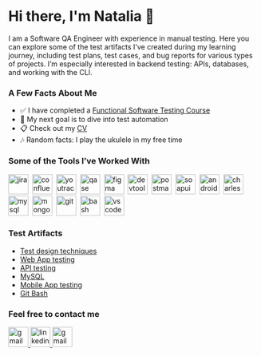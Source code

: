 # Hi there, I'm Natalia 👋

I am a Software QA Engineer with experience in manual testing. Here you can explore some of the test artifacts I've created during my learning journey, including test plans, test cases, and bug reports for various types of projects. I’m especially interested in backend testing: APIs, databases, and working with the CLI.


### A Few Facts About Me

- ✅ I have completed a [Functional Software Testing Course](https://rusau.net/qa-from-scratch)
- 🎯 My next goal is to dive into test automation
- 📋 Check out my [CV](https://drive.google.com/file/d/1ivF9Ae0gFyZfHU1gGRBGt6P7p6bNCTar/view?usp=sharing) 
- 🎶 Random facts: I play the ukulele in my free time  



### Some of the Tools I’ve Worked With

<div>
  <img src="https://cdn.jsdelivr.net/gh/devicons/devicon/icons/jira/jira-original.svg" title="jira" alt="jira" width="40" height="40"/>&nbsp
  <img src="https://www.svgrepo.com/show/353597/confluence.svg" title="confluence" alt="confluence" width="40" height="40"/>&nbsp
  <img src="https://upload.wikimedia.org/wikipedia/commons/thumb/8/8d/YouTrack_Icon.svg/1024px-YouTrack_Icon.svg.png?20200803082248" title="youtrack" alt="youtrack" width="40" height="40"/>&nbsp
<!--  <img src="https://codahosted.io/packs/21236/unversioned/assets/LOGO/ba1091c59bab89cd2fd0f289622731fe16113d7b00905abe64759c313a4b73b76c1b0426076ed76cb74752234c734131df46992d5b8b48fc13e264240e4f7119f736cfeb64df36ded54b5cbf6198b9cadedf18dd0cac5c7dbcd16e6336c29363cd1292ba" title="testrail" alt="tetstrail" width="40" height="40"/>&nbsp -->
  <img src="https://luna1.co/eb0187.png" title="qase" alt="qase" width="40" height="40"/>&nbsp
  <img src="https://cdn.jsdelivr.net/gh/devicons/devicon/icons/figma/figma-original.svg" title="figma" alt="figma" width="40" height="40"/>&nbsp
  <img src="https://d33wubrfki0l68.cloudfront.net/38b5c953a4667366685d55db55d057c86db1fc54/a0fdc/static/acae6b24d940347661ca901ea07f47c1/chrome-dev-logo-icon.png" title="devtools" alt="devtools" width="40" height="40"/>&nbsp
  <img src="https://www.vectorlogo.zone/logos/getpostman/getpostman-icon.svg" title="postman" alt="postman" width="40" height="40"/>&nbsp
  <img src="https://static0.smartbear.co/smartbearbrand/media/images/home/soapui-icon.svg" title="soapui" alt="soapui" width="40" height="40"/>&nbsp
  <img src="https://cdn.jsdelivr.net/gh/devicons/devicon/icons/androidstudio/androidstudio-original.svg" title="android-studio" alt="android-studio" width="40" height="40"/>&nbsp
  <img src="https://cdn.icon-icons.com/icons2/3053/PNG/512/charles_proxy_macos_bigsur_icon_190302.png" title="charles-proxy" alt="charles-proxy" width="40" height="40"/>&nbsp
  <img src="https://cdn.jsdelivr.net/gh/devicons/devicon/icons/mysql/mysql-original.svg" title="mysql" alt="mysql" width="40" height="40"/>&nbsp
  <img src="https://cdn.jsdelivr.net/gh/devicons/devicon/icons/mongodb/mongodb-original.svg" title="mongodb" alt="mongodb" width="40" height="40"/>&nbsp
  <img src="https://cdn.jsdelivr.net/gh/devicons/devicon/icons/git/git-original.svg" title="git" alt="git" width="40" height="40"/>&nbsp
  <img src="https://upload.wikimedia.org/wikipedia/commons/thumb/4/4b/Bash_Logo_Colored.svg/1024px-Bash_Logo_Colored.svg.png?20180723054350" title="bash" alt="bash" width="40" height="40"/>&nbsp
  <img src="https://cdn.jsdelivr.net/gh/devicons/devicon/icons/vscode/vscode-original.svg" title="vscode" alt="vscode" width="40" height="40"/>&nbsp
  </div>


### Test Artifacts
- [Test design techniques](https://github.com/natlaxmat/design.git)
- [Web App testing](https://github.com/natlaxmat/web)
- [API testing](https://github.com/natlaxmat/api.git) 
- [MySQL](https://github.com/natlaxmat/database.git)
- [Mobile App testing](https://github.com/natlaxmat/mobile.git)
- [Git Bash](https://github.com/natlaxmat/git_bash.git)


### Feel free to contact me

<div id="badges">
          <a href="mailto:nat.dvoretskaya@gmail.com">
      <img src="https://cdn-icons-png.flaticon.com/512/732/732200.png" width="40" height="40" alt="gmail" />
    </a>
  <a href="https://t.me/natlaxmat" target="_blank">
      <img src="https://cdn-icons-png.flaticon.com/512/2111/2111646.png" width="40" height="40" alt="linkedin" />
    </a>
  <a href="https://www.linkedin.com/in/natdvoretskaya">
      <img src="https://cdn-icons-png.flaticon.com/512/174/174857.png" width="40" height="40" alt="gmail" />
    </a>
</div> 
